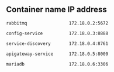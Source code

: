 Container name          IP address
---------------------------------------------
```
rabbitmq                172.18.0.2:5672
```
```
config-service          172.18.0.3:8888
```
```
service-discovery       172.18.0.4:8761
```
```
apigateway-service      172.18.0.5:8000
```
```
mariadb                 172.18.0.6:3306
```
